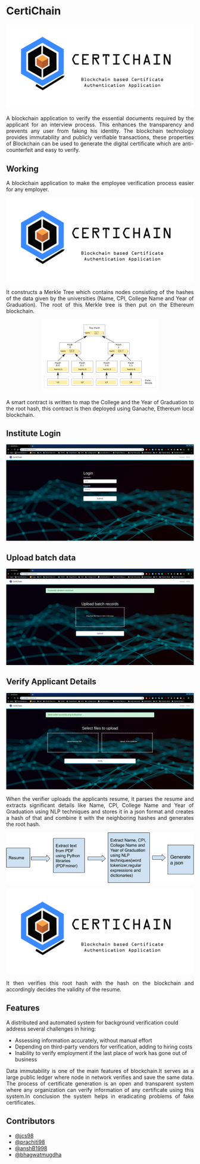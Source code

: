 # CertiChain

<p align="center">
 <img  src="./static/images/logoname.jpg" alt="logo">
</p>

<p align="justify">
A blockchain application to verify the essential documents required by the applicant for an interview process. This enhances the transparency and prevents any user from faking his identity. The blockchain technology provides immutability and publicly verifiable transactions, these  properties  of  Blockchain  can  be  used  to  generate  the  digital  certificate  which are  anti-counterfeit  and easy to verify.
</p>

## Working
<p align="justify">
A blockchain application to make the employee verification process easier for any employer. 
</p>

<p align="center">
 <img  src="./static/images/logoname.jpg" alt="logo">
</p>

<p align="justify">
It constructs a Merkle Tree which contains nodes consisting of the hashes of the data given by the universities (Name, CPI, College Name and Year of Graduation). The root of this Merkle tree is then put on the Ethereum blockchain.
</p>

<p align="center">
 <img  src="./static/images/Hash_Tree.png" alt="Merkle Tree">
</p>

<p align="justify">
A smart contract is written to map the College and the Year of Graduation to the root hash, this contract is then deployed using Ganache, Ethereum local blockchain. 
</p>

## Institute Login
<p align="center">
 <img  src="./static/images/screenshots/login.png" alt="screenshot">
</p>

## Upload batch data
<p align="center">
 <img  src="./static/images/screenshots/upload.png" alt="screenshot">
</p>

## Verify Applicant Details 
<p align="center">
 <img  src="./static/images/screenshots/verify.png" alt="screenshot">
</p> 

<p align="justify">
When the verifier uploads the applicants resume, it parses the resume and extracts significant details like Name, CPI, College Name and Year of Graduation using NLP techniques and stores it in a json format and creates a hash of that and combine it with the neighboring hashes and generates the root hash.
 </p>

<p align="center">
 <img  src="./static/images/resumeparser.png" alt="Merkle Tree">
</p>

<p align="center">
 <img  src="./static/images/logoname.jpg" alt="logo">
</p>

<p align="justify">
It then verifies this root hash with the hash on the blockchain and accordingly decides the validity of the resume.
 </p>

## Features
A distributed and automated system for background verification could address several challenges in hiring:
- Assessing information accurately, without manual effort
- Depending on third-party vendors for verification, adding to hiring costs
- Inability to verify employment if the last place of work has gone out of business


<p align="justify">
Data  immutability  is  one  of  the  main features of blockchain.It  serves  as  a large  public ledger  where node  in network  verifies and save the same data. The process of certificate generation is an open and transparent system where any organization can verify information of any certificate using this system.In conclusion the system helps in eradicating problems of fake certificates.
</p>

## Contributors
- [@jcs98](https://github.com/jcs98)
- [@prachiti98  ](https://github.com/prachiti98)
- [@anshB1998 ](https://github.com/anshB1998)
- [@bhagwatmugdha](https://github.com/bhagwatmugdha)
